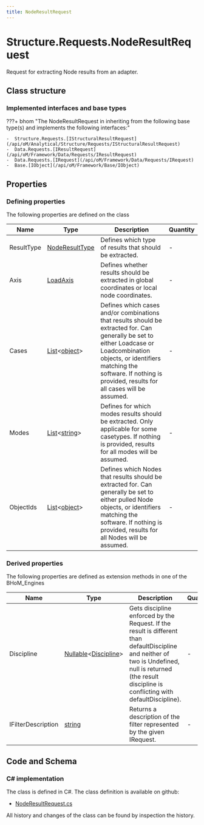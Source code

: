```yaml
---
title: NodeResultRequest
---
```


# Structure.Requests.NodeResultRequest

Request for extracting Node results from an adapter.

## Class structure

### Implemented interfaces and base types

???+ bhom "The NodeResultRequest in inheriting from the following base type(s) and implements the following interfaces:"

    -  Structure.Requests.[IStructuralResultRequest](/api/oM/Analytical/Structure/Requests/IStructuralResultRequest)
    -  Data.Requests.[IResultRequest](/api/oM/Framework/Data/Requests/IResultRequest)
    -  Data.Requests.[IRequest](/api/oM/Framework/Data/Requests/IRequest)
    -  Base.[IObject](/api/oM/Framework/Base/IObject)


## Properties



### Defining properties

The following properties are defined on the class

| Name             | Type             | Description      | Quantity         |
|------------------|------------------|------------------|------------------|
| ResultType | [NodeResultType](/api/oM/Analytical/Structure/Requests/NodeResultType) | Defines which type of results that should be extracted. | - |
| Axis | [LoadAxis](/api/oM/Analytical/Structure/Loads/LoadAxis) | Defines whether results should be extracted in global coordinates or local node coordinates. | - |
| Cases | [List](https://learn.microsoft.com/en-us/dotnet/api/System.Collections.Generic.List-1?view=netstandard-2.0)&lt;[object](https://learn.microsoft.com/en-us/dotnet/api/System.Object?view=netstandard-2.0)&gt; | Defines which cases and/or combinations that results should be extracted for. Can generally be set to either Loadcase or Loadcombination objects, or identifiers matching the software. If nothing is provided, results for all cases will be assumed. | - |
| Modes | [List](https://learn.microsoft.com/en-us/dotnet/api/System.Collections.Generic.List-1?view=netstandard-2.0)&lt;[string](https://learn.microsoft.com/en-us/dotnet/api/System.String?view=netstandard-2.0)&gt; | Defines for which modes results should be extracted. Only applicable for some casetypes. If nothing is provided, results for all modes will be assumed. | - |
| ObjectIds | [List](https://learn.microsoft.com/en-us/dotnet/api/System.Collections.Generic.List-1?view=netstandard-2.0)&lt;[object](https://learn.microsoft.com/en-us/dotnet/api/System.Object?view=netstandard-2.0)&gt; | Defines which Nodes that results should be extracted for. Can generally be set to either pulled Node objects, or identifiers matching the software. If nothing is provided, results for all Nodes will be assumed. | - |


### Derived properties

The following properties are defined as extension methods in one of the BHoM_Engines

| Name             | Type             | Description      | Quantity         | Engine           |
|------------------|------------------|------------------|------------------|------------------|
| Discipline | [Nullable](https://learn.microsoft.com/en-us/dotnet/api/System.Nullable-1?view=netstandard-2.0)&lt;[Discipline](/api/oM/Adapter/Adapters/Revit/Enums/Discipline)&gt; | Gets discipline enforced by the Request. If the result is different than defaultDiscipline and neither of two is Undefined, null is returned (the result discipline is conflicting with defaultDiscipline). | - | Revit_Engine |
| IFilterDescription | [string](https://learn.microsoft.com/en-us/dotnet/api/System.String?view=netstandard-2.0) | Returns a description of the filter represented by the given IRequest. | - | Revit_Engine |


## Code and Schema

### C# implementation

The class is defined in C#. The class definition is available on github:

- [NodeResultRequest.cs](https://github.com/BHoM/BHoM/blob/develop/Structure_oM/Requests\NodeResultRequest.cs)

All history and changes of the class can be found by inspection the history.
